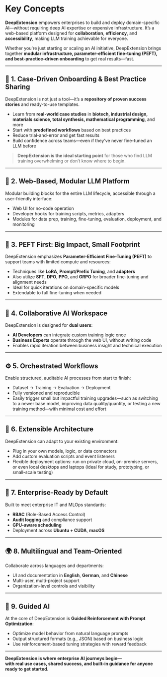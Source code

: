 # Key Concepts

**DeepExtension** empowers enterprises to build and deploy domain-specific AI—without requiring deep AI expertise or expensive infrastructure. It’s a web-based platform designed for **collaboration**, **efficiency**, and **accessibility**, making LLM training achievable for everyone.

Whether you're just starting or scaling an AI initiative, DeepExtension brings together **modular infrastructure, parameter-efficient fine-tuning (PEFT), and best-practice-driven onboarding** to get real results—fast.

---

## 📌 1. Case-Driven Onboarding & Best Practice Sharing

DeepExtension is not just a tool—it’s a **repository of proven success stories** and ready-to-use templates.

- Learn from **real-world case studies** in **biotech, industrial design, materials science, total synthesis, mathematical programming**, and more
- Start with **predefined workflows** based on best practices
- Reduce trial-and-error and get fast results
- Build confidence across teams—even if they’ve never fine-tuned an LLM before

> **DeepExtension is the ideal starting point** for those who find LLM training overwhelming or don’t know where to begin.

---

## 🧱 2. Web-Based, Modular LLM Platform

Modular building blocks for the entire LLM lifecycle, accessible through a user-friendly interface:

- Web UI for no-code operation
- Developer hooks for training scripts, metrics, adapters
- Modules for data prep, training, fine-tuning, evaluation, deployment, and monitoring

---

## 🔁 3. PEFT First: Big Impact, Small Footprint

DeepExtension emphasizes **Parameter-Efficient Fine-Tuning (PEFT)** to support teams with limited compute and resources:

- Techniques like **LoRA**, **Prompt/Prefix Tuning**, and **adapters**
- Also utilize **SFT**, **DPO**, **PPO**, and **GRPO** for broader fine-tuning and alignment needs
- Ideal for quick iterations on domain-specific models
- Extendable to full fine-tuning when needed

---

## 👥 4. Collaborative AI Workspace

DeepExtension is designed for **dual users**:

- **AI Developers** can integrate custom training logic once
- **Business Experts** operate through the web UI, without writing code
- Enables rapid iteration between business insight and technical execution

---

## ⚙️ 5. Orchestrated Workflows

Enable structured, auditable AI processes from start to finish:

- Dataset → Training → Evaluation → Deployment
- Fully versioned and reproducible
- Easily trigger small but impactful training upgrades—such as switching to a newer base model, improving data quality/quantity, or testing a new training method—with minimal cost and effort
<!-- - GUI-based orchestration with optional CLI or API extensions -->
<!-- - Built-in human-in-the-loop feedback cycles -->

---

## 🧩 6. Extensible Architecture

DeepExtension can adapt to your existing environment:

- Plug in your own models, logic, or data connectors
- Add custom evaluation scripts and event listeners
- Flexible deployment options: run on private cloud, on-premise servers, or even local desktops and laptops (ideal for study, prototyping, or small-scale testing)

---

## 🔐 7. Enterprise-Ready by Default

Built to meet enterprise IT and MLOps standards:

- **RBAC** (Role-Based Access Control)
- **Audit logging** and compliance support
- **GPU-aware scheduling**
- Deployment across **Ubuntu + CUDA**, **macOS**

---

## 🌍 8. Multilingual and Team-Oriented

Collaborate across languages and departments:

- UI and documentation in **English**, **German**, and **Chinese**
- Multi-user, multi-project support
- Organization-level controls and visibility

---

## 🧭 9. Guided AI 
<!-- with GRPO -->

At the core of DeepExtension is **Guided Reinforcement with Prompt Optimization**:

- Optimize model behavior from natural language prompts
- Output structured formats (e.g., JSON) based on business logic
- Use reinforcement-based tuning strategies with reward feedback

---

**DeepExtension is where enterprise AI journeys begin—**  
**with real use cases, shared success, and built-in guidance for anyone ready to get started.**
